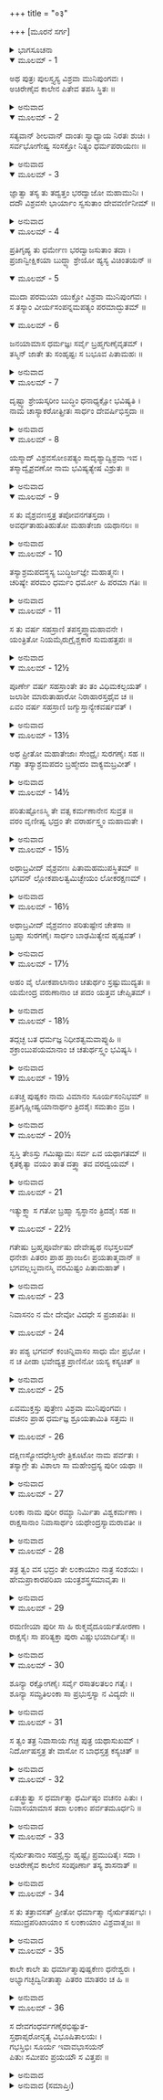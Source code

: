 +++
title = "०३"

+++
[ಮೂರನೆ ಸರ್ಗ]



<details><summary>ಭಾಗಸೂಚನಾ</summary>

ವಿಶ್ರವನಿಂದ ವೈಶ್ರವಣ(ಕುಬೇರ)ನ ಉತ್ಪತ್ತಿ, ಅವನ ತಪಸ್ಸು, ವರಪ್ರಾಪ್ತಿ, ಲಂಕೆಯಲ್ಲಿ ನಿವಾಸ
</details>

<details open><summary>ಮೂಲಮ್ - 1</summary>

ಅಥ ಪುತ್ರಃ ಪುಲಸ್ತ್ಯಸ್ಯ ವಿಶ್ರವಾ ಮುನಿಪುಂಗವಃ ।  
ಅಚಿರೇಣೈವ ಕಾಲೇನ ಪಿತೇವ ತಪಸಿ ಸ್ಥಿತಃ ॥
</details>

<details><summary>ಅನುವಾದ</summary>

ಪುಲಸ್ತ್ಯರ ಪುತ್ರ ಮುನಿವರ ವಿಶ್ರವಸನು ತಂದೆಯಂತೆ ತಪಸ್ಸಿಗೆ ತೊಡಗಿದನು.॥1॥
</details>

<details open><summary>ಮೂಲಮ್ - 2</summary>

ಸತ್ಯವಾನ್ ಶೀಲವಾನ್ ದಾಂತಃ ಸ್ವಾಧ್ಯಾಯ ನಿರತಃ ಶುಚಿಃ ।  
ಸರ್ವಭೋಗೇಷ್ವ ಸಂಸಕ್ತೋ ನಿತ್ಯಂ ಧರ್ಮಪರಾಯಣಃ ॥
</details>

<details><summary>ಅನುವಾದ</summary>

ಅವನು ಸತ್ಯವಾದಿಯೂ, ಶೀಲವಂತನೂ, ಜಿತೇಂದ್ರಿಯನೂ, ಸದಾ ಧರ್ಮತತ್ಪರನೂ ಆಗಿದ್ದನು.॥2॥
</details>

<details open><summary>ಮೂಲಮ್ - 3</summary>

ಜ್ಞಾತ್ವಾ ತಸ್ಯ ತು ತದ್ವತ್ತಂ ಭರದ್ವಾಜೋ ಮಹಾಮುನಿಃ ।  
ದದೌ ವಿಶ್ರವಸೇ ಭಾರ್ಯಾಂ ಸ್ವಸುತಾಂ ದೇವವರ್ಣಿನೀಮ್ ॥
</details>

<details><summary>ಅನುವಾದ</summary>

ವಿಶ್ರವಸನ ಉತ್ತಮ ಆಚರಣವನ್ನು ತಿಳಿದು ಮಹಾಮುನಿ ಭರದ್ವಾಜರು ದೇವಾಂಗನೆಯಂತೆ ಸುಂದರಳಾದ ತಮ್ಮ ಕನ್ಯೆಯನ್ನು ಅವರಿಗೆ ಮದುವೆಮಾಡಿ ಕೊಟ್ಟನು.॥3॥
</details>

<details open><summary>ಮೂಲಮ್ - 4</summary>

ಪ್ರತಿಗೃಹ್ಯ ತು ಧರ್ಮೇಣ ಭರದ್ವಾಜಸುತಾಂ ತದಾ ।  
ಪ್ರಜಾನ್ವೀಕ್ಷಿಕಯಾ ಬುದ್ಧ್ಯಾ ಶ್ರೇಯೋ ಹ್ಯಸ್ಯ ವಿಚಿಂತಯನ್ ॥
</details>

<details open><summary>ಮೂಲಮ್ - 5</summary>

ಮುದಾ ಪರಮಯಾ ಯುಕ್ತೋ ವಿಶ್ರವಾ ಮುನಿಪುಂಗವಃ ।  
ಸ ತಸ್ಯಾಂ ವೀರ್ಯಸಂಪನ್ನಮಪತ್ಯಂ ಪರಮಾದ್ಭುತಮ್ ॥
</details>

<details open><summary>ಮೂಲಮ್ - 6</summary>

ಜನಯಾಮಾಸ ಧರ್ಮಜ್ಞಃ  ಸರ್ವೈ ಬ್ರಹ್ಮಗುಣೈವೃತಮ್ ।  
ತಸ್ಮಿನ್ ಜಾತೇ ತು ಸಂಹೃಷ್ಟಃ ಸ ಬಭೂವ ಪಿತಾಮಹಃ ॥
</details>

<details><summary>ಅನುವಾದ</summary>

ಧರ್ಮಜ್ಞನಾದ ಮುನಿವರ ವಿಶ್ರವಸನು ಸಂತೋಷದಿಂದ ಧರ್ಮಾನುಸಾರ ಭಾರದ್ವಾಜರ ಕನ್ಯೆಯ ಪಾಣಿಗ್ರಹಣ ಮಾಡಿಕೊಂಡು, ಪ್ರಜೆಯ ಹಿತವನ್ನು ಚಿಂತಿಸಿ, ಲೋಕಕಲ್ಯಾಣದ ವಿಚಾರಮಾಡಿ ಆಕೆಯ ಗರ್ಭದಿಂದ ಅದ್ಭುತ ಪರಾಕ್ರಮಿ ಒಬ್ಬ ಪುತ್ರನನ್ನು ಉತ್ಪನ್ನ ಮಾಡಿದರು. ಅವನಲ್ಲಿ ಬ್ರಾಹ್ಮಣೋಚಿತ ಎಲ್ಲ ಗುಣಗಳೂ ಇದ್ದವು. ಅವನ ಜನ್ಮದಿಂದ ಅಜ್ಜ ಪುಲಸ್ತ್ಯರಿಗೆ ಬಹಳ ಸಂತೋಷವಾಯಿತು.॥4-6॥
</details>

<details open><summary>ಮೂಲಮ್ - 7</summary>

ದೃಷ್ಟ್ವಾ ಶ್ರೇಯಸ್ಕರೀಂ ಬುದ್ಧಿಂ ಧನಾಧ್ಯಕ್ಷೋ ಭವಿಷ್ಯತಿ ।  
ನಾಮ ಚಾಸ್ಯಾಕರೋತ್ಪ್ರೀತಃ ಸಾರ್ಧಂ ದೇವರ್ಷಿಭಿಸ್ತದಾ ॥
</details>

<details><summary>ಅನುವಾದ</summary>

‘ಈ ಬಾಲಕನಲ್ಲಿ ಜಗತ್ತಿನ ಶ್ರೇಯಸ್ಸು ಮಾಡುವ ಬುದ್ಧಿ ಇದ್ದು, ಇವನು ಮುಂದೆ ಧನಾಧ್ಯಕ್ಷನಾಗುವನು’, ಎಂದು ದಿವ್ಯದೃಷ್ಟಿಯಿಂದ ತಿಳಿದು, ಹರ್ಷಗೊಂಡು ದೇವರ್ಷಿಗಳೊಂದಿಗೆ ಅವನ ನಾಮಕರಣ ಮಾಡಿದರು.॥7॥
</details>

<details open><summary>ಮೂಲಮ್ - 8</summary>

ಯಸ್ಮಾದ್ ವಿಶ್ರವಸೋಽಪತ್ಯಂ ಸಾದೃಶ್ಯಾದ್ವಿಶ್ರವಾ ಇವ ।  
ತಸ್ಮಾದ್ವೈಶ್ರವಣೋ ನಾಮ ಭವಿಷ್ಯತ್ಯೇಷ ವಿಶ್ರುತಃ ॥
</details>

<details><summary>ಅನುವಾದ</summary>

‘ವಿಶ್ರವಸ್ಸುವಿನ ಈ ಪುತ್ರನು ತಂದೆಯಂತೆ ಹುಟ್ಟಿರುವನು, ಅದಕ್ಕಾಗಿ ಇವನು ವೈಶ್ರವಣನೆಂದು ವಿಖ್ಯಾತನಾಗುವನು’ ಎಂದು ಹೇಳಿದರು.॥8॥
</details>

<details open><summary>ಮೂಲಮ್ - 9</summary>

ಸ ತು ವೈಶ್ರವಣಸ್ತತ್ರ ತಪೋವನಗತಸ್ತದಾ ।  
ಅವರ್ಧತಾಹುತಿಹುತೋ ಮಹಾತೇಜಾ ಯಥಾನಲಃ ॥
</details>

<details><summary>ಅನುವಾದ</summary>

ಕುಮಾರ ವೈಶ್ರವಣನು ತಪೋವನದಲ್ಲಿ ಇರುತ್ತಾ ತುಪ್ಪದ ಆಹುತಿಯಿಂದ ಅಗ್ನಿಯು ಪ್ರಜ್ವಲಿತನಾಗುವಂತೆ ಬೆಳೆಯತೊಡಗಿದನು ಹಾಗೂ ಮಹಾತೇಜದಿಂದ ಸಂಪನ್ನನಾದನು.॥9॥
</details>

<details open><summary>ಮೂಲಮ್ - 10</summary>

ತಸ್ಯಾಶ್ರಮಪದಸ್ಥಸ್ಯ ಬುದ್ಧಿರ್ಜಜ್ಞೇ ಮಹಾತ್ಮನಃ ।  
ಚರಿಷ್ಯೇ ಪರಮಂ ಧರ್ಮಂ ಧರ್ಮೋ ಹಿ ಪರಮಾ ಗತಿಃ ॥
</details>

<details><summary>ಅನುವಾದ</summary>

ಆಶ್ರಮದಲ್ಲಿ ಇರುತ್ತಾ ಮಹಾತ್ಮಾ ವೈಶ್ರವಣನ ಮನಸ್ಸಿನಲ್ಲಿ - ನಾನು ಉತ್ತಮ ಧರ್ಮವನ್ನು ಆಚರಿಸುವೆನು ಎಂಬ ವಿಚಾರ ಉಂಟಾಯಿತು; ಏಕೆಂದರೆ ಧರ್ಮವೇ ಪರಮಗತಿಯಾಗಿದೆ.॥10॥
</details>

<details open><summary>ಮೂಲಮ್ - 11</summary>

ಸ ತು ವರ್ಷ ಸಹಸ್ರಾಣಿ ತಪಸ್ತಪ್ತ್ವಾಮಹಾವನೇ ।  
ಯಂತ್ರಿತೋ ನಿಯಮೈರುಗ್ರೈಶ್ಚಕಾರ ಸುಮಹತ್ತಪಃ ॥
</details>

<details><summary>ಅನುವಾದ</summary>

ಹೀಗೆ ಯೋಚಿಸಿ ತಪಸ್ಸನ್ನು ಮಾಡಲು ನಿಶ್ಚಯಿಸಿ, ಮಹಾವನದಲ್ಲಿ ಸಾವಿರಾರು ವರ್ಷ ಕಠೋರ ನಿಯಮಗಳಿಂದ ಭಾರೀ ತಪಸ್ಸನ್ನಾಚರಿಸಿದನು.॥11॥
</details>

<details open><summary>ಮೂಲಮ್ - 12½</summary>

ಪೂರ್ಣೇ ವರ್ಷ ಸಹಸ್ರಾಂತೇ ತಂ ತಂ ವಿಧಿಮಕಲ್ಪಯತ್ ।  
ಜಲಾಶೀ ಮಾರುತಾಹಾರೋ ನಿರಾಹಾರಸ್ತಥೈವ ಚ ॥  
ಏವಂ ವರ್ಷ ಸಹಸ್ರಾಣಿ ಜಗ್ಮುಸ್ತಾನ್ಯೇಕವರ್ಷವತ್ ।
</details>

<details><summary>ಅನುವಾದ</summary>

ಒಂದು ಸಾವಿರ ವರ್ಷ ಪೂರ್ಣವಾಗುತ್ತಲೇ ತಪಸ್ಸಿನ ಹೊಸ-ಹೊಸ ವಿಧಿಯನ್ನು ಆಚರಿಸುತ್ತಿದ್ದನು. ಮೊದಲಿಗೆ ಅವನು ಕೇವಲ ನೀರನ್ನು ಕುಡಿದು ಇದ್ದರೆ, ಮತ್ತೆ ಗಾಳಿಯನ್ನು ಮಾತ್ರ ನುಂಗಿ ಇರುತ್ತಿದ್ದನು. ಮುಂದೆ ಅದನ್ನೂ ತ್ಯಜಿಸಿ ಕೇವಲ ನಿರಾಹಾರಿ ಯಾಗಿದ್ದನು. ಹೀಗೆ ಅನೇಕ ಸಾವಿರ ವರ್ಷ ಕಳೆದವು.॥12½॥
</details>

<details open><summary>ಮೂಲಮ್ - 13½</summary>

ಅಥ ಪ್ರೀತೋ ಮಹಾತೇಜಾಃ ಸೇಂದ್ರೈಃ ಸುರಗಣೈಃ ಸಹ ॥  
ಗತ್ವಾ ತಸ್ಯಾಶ್ರಮಪದಂ ಬ್ರಹ್ಮೇದಂ ವಾಕ್ಯಮಬ್ರವೀತ್ ।
</details>

<details><summary>ಅನುವಾದ</summary>

ಆಗ ಅವನ ತಪಸ್ಸಿಗೆ ಒಲಿದ ಬ್ರಹ್ಮದೇವರು ಇಂದ್ರಾದಿ ದೇವತೆಗಳೊಂದಿಗೆ ಅವನ ಆಶ್ರಮಕ್ಕೆ ಬಂದು ಇಂತೆಂದರು.॥13½॥
</details>

<details open><summary>ಮೂಲಮ್ - 14½</summary>

ಪರಿತುಷ್ಟೋಽಸ್ಮಿ ತೇ ವತ್ಸ ಕರ್ಮಣಾನೇನ  ಸುವ್ರತ ॥  
ವರಂ ವೃಣೀಷ್ವ ಭದ್ರಂ ತೇ ವರಾರ್ಹಸ್ತ್ವಂ ಮಹಾಮತೇ ।
</details>

<details><summary>ಅನುವಾದ</summary>

ಸುವ್ರತನೇ! ನಿನ್ನ ಈ ಕರ್ಮದಿಂದ, ತಪಸ್ಸಿನಿಂದ ನಾನು ಬಹಳ ಸಂತುಷ್ಟನಾಗಿದ್ದೇನೆ. ಮಹಾಮಾತೇ! ನಿನಗೆ ಮಂಗಳವಾಗಲೀ. ನೀನು ವರ ಪಡೆಯಲು ಯೋಗ್ಯ ನಾಗಿರುವೆ, ಏನಾದರೂ ವರ ಕೇಳು.॥14½॥
</details>

<details open><summary>ಮೂಲಮ್ - 15½</summary>

ಅಥಾಬ್ರವೀದ್ ವೈಶ್ರವಣಃ ಪಿತಾಮಹಮುಪಸ್ಥಿತಮ್ ॥  
ಭಗವನ್ ಲ್ಲೋಕಪಾಲತ್ವಮಿಚ್ಛೇಯಂ ಲೋಕರಕ್ಷಣಮ್ ।
</details>

<details><summary>ಅನುವಾದ</summary>

ಇದನ್ನು ಕೇಳಿ ವೈಶ್ರವಣನು ತನ್ನ ಎದುರಿಗೆ ನಿಂತಿರುವ ಪಿತಾಮಹನಲ್ಲಿ - ಭಗವಂತನೇ! ಲೋಕವನ್ನು ರಕ್ಷಿಸಬೇಕೆಂಬ ನನ್ನ ವಿಚಾರವಿದೆ; ಆದ್ದರಿಂದ ನಾನು ಲೋಕಪಾಲಕನಾಗಬೇಕೆಂದು ಹೇಳಿದನು.॥15½॥
</details>

<details open><summary>ಮೂಲಮ್ - 16½</summary>

ಅಥಾಬ್ರವೀದ್ ವೈಶ್ರವಣಂ ಪರಿತುಷ್ಟೇನ ಚೇತಸಾ ॥  
ಬ್ರಹ್ಮಾ ಸುರಗಣೈಃ ಸಾರ್ಧಂ ಬಾಢಮಿತ್ಯೇವ ಹೃಷ್ಟವತ್ ।
</details>

<details><summary>ಅನುವಾದ</summary>

ವೈಶ್ರವಣನ ಮಾತಿನಿಂದ ಬ್ರಹ್ಮದೇವರಿಗೆ ಇನ್ನೂ ಸಂತೋಷವಾಯಿತು. ಅವರು ಸಮಸ್ತ ದೇವತೆಗಳೊಂದಿಗೆ ಪ್ರಸನ್ನತೆಯಿಂದ ‘‘ಹಾಗೆಯೇ ಆಗಲಿ’’ ಎಂದು ಹೇಳಿದರು.॥16½॥
</details>

<details open><summary>ಮೂಲಮ್ - 17½</summary>

ಅಹಂ ವೈ ಲೋಕಪಾಲಾನಾಂ ಚತುರ್ಥಂ ಸ್ರಷ್ಟುಮುದ್ಯತಃ ॥  
ಯಮೇಂದ್ರ ವರುಣಾನಾಂ ಚ ಪದಂ ಯತ್ತವ ಚೇಪ್ಸಿತಮ್ ।
</details>

<details><summary>ಅನುವಾದ</summary>

ಬಳಿಕ, ಮಗು! ನಾನು ನಾಲ್ಕನೆಯ ಲೋಕಪಾಲನ ಸೃಷ್ಟಿ ಮಾಡಲು ತೊಡಗಿದ್ದೆ. ಯಮ, ಇಂದ್ರ, ವರುಣರಿಗೆ ದೊರಕಿದ ಲೋಕಪಾಲ ಪದವಿಯು ನಿನ್ನ ಇಷ್ಟದಂತೆ ನಿನಗೂ ಸಿಗುವುದು, ಎಂದು ಹೇಳಿದರು.॥17½॥
</details>

<details open><summary>ಮೂಲಮ್ - 18½</summary>

ತದ್ಗಚ್ಛ ಬತ ಧರ್ಮಜ್ಞ ನಿಧೀಶತ್ವಮವಾಪ್ನುಹಿ ॥  
ಶಕ್ರಾಂಬುಪಯಮಾನಾಂ ಚ ಚತುರ್ಥಸ್ತ್ವಂ ಭವಿಷ್ಯಸಿ ।
</details>

<details><summary>ಅನುವಾದ</summary>

ಧರ್ಮಜ್ಞನೇ! ನೀನು ಸಂತೋಷವಾಗಿ ಆ ಪದವಿಯನ್ನು ಸ್ವೀಕರಿಸು ಹಾಗೂ ಅಕ್ಷಯನಿಧಿಗಳಿಗೆ ಸ್ವಾಮಿಯಾಗು. ಇಂದ್ರ, ವರುಣ, ಯಮರೊಂದಿಗೆ ನೀನು ನಾಲ್ಕನೆಯ ಲೋಕಪಾಲನಾಗುವೆ.॥18½॥
</details>

<details open><summary>ಮೂಲಮ್ - 19½</summary>

ಏತಚ್ಚ ಪುಷ್ಪಕಂ ನಾಮ ವಿಮಾನಂ ಸೂರ್ಯಸಂನಿಭಮ್ ॥  
ಪ್ರತಿಗೃಹ್ಣೀಷ್ವಯಾನಾರ್ಥಂ ತ್ರಿದಶೈಃ ಸಮತಾಂ ವ್ರಜ ।
</details>

<details><summary>ಅನುವಾದ</summary>

ಈ ಸೂರ್ಯತುಲ್ಯ ಪುಷ್ಪಕ ವಿಮಾನವನ್ನು ನಿನ್ನ ಸಂಚಾರಕ್ಕೆ ಪಡೆದುಕೋ ಮತ್ತು ದೇವತೆಗಳಂತೆ ಆಗು.॥19½॥
</details>

<details open><summary>ಮೂಲಮ್ - 20½</summary>

ಸ್ವಸ್ತಿ ತೇಽಸ್ತು ಗಮಿಷ್ಯಾಮಃ ಸರ್ವ ಏವ ಯಥಾಗತಮ್ ॥  
ಕೃತಕೃತ್ಯಾ ವಯಂ ತಾತ ದತ್ತ್ವಾ ತವ ವರದ್ವಯಮ್ ।
</details>

<details><summary>ಅನುವಾದ</summary>

ಅಯ್ಯಾ! ನಿನಗೆ ಮಂಗಳವಾಗಲಿ. ಈ ನಾವೆಲ್ಲರೂ ಬಂದ ಹಾಗೆ ತೆರಳುವೆವು. ನಿನಗೆ ವರಗಳನ್ನು ಕೊಟ್ಟು ನಾವು ಕೃತಕೃತ್ಯರೆಂದು ತಿಳಿಯುತ್ತೇವೆ.॥20½॥
</details>

<details open><summary>ಮೂಲಮ್ - 21</summary>

ಇತ್ಯುಕ್ತ್ವಾ ಸ ಗತೋ ಬ್ರಹ್ಮಾ ಸ್ವಸ್ಥಾನಂ ತ್ರಿದಶೈಃ ಸಹ ॥
</details>

<details open><summary>ಮೂಲಮ್ - 22½</summary>

ಗತೇಷು ಬ್ರಹ್ಮಪೂರ್ವೇಷು ದೇವೇಷ್ವಥ ನಭಸ್ತಲಮ್  
ಧನೇಶಃ ಪಿತರಂ ಪ್ರಾಹ ಪ್ರಾಂಜಲಿಃ ಪ್ರಯತಾತ್ಮವಾನ್ ॥  
ಭಗವಲ್ಲಬ್ಧವಾನಸ್ಮಿ ವರಮಿಷ್ಟಂ ಪಿತಾಮಹಾತ್ ।
</details>

<details><summary>ಅನುವಾದ</summary>

ಹೀಗೆ ಹೇಳಿ  ಬ್ರಹ್ಮದೇವರು ದೇವತೆಗಳೊಂದಿಗೆ ತಮ್ಮ ಸ್ಥಾನಕ್ಕೆ ತೆರಳಿದರು. ಬ್ರಹ್ಮಾದಿ ದೇವತೆಗಳು ಆಕಾಶಮಾರ್ಗವಾಗಿ ಹೊರಟು ಹೋದ ಮೇಲೆ, ಮನಸ್ಸನ್ನು ಸಂಯಮದಲ್ಲಿರಿಸುವ ಧನಾಧ್ಯಕ್ಷನು ತಂದೆಯ ಬಳಿ ಕೈಮುಗಿದು-‘ಪೂಜ್ಯರೇ! ನಾನು ಪಿತಾಮಹರಿಂದ ಮನೋವಾಂಛಿತ ಫಲವನ್ನು ಪಡೆದಿರುವೆನು’ ಎಂದು ಹೇಳಿದನು.॥21-22½॥
</details>

<details open><summary>ಮೂಲಮ್ - 23</summary>

ನಿವಾಸನಂ ನ ಮೇ ದೇವೋ ವಿದಧೇ ಸ ಪ್ರಜಾಪತಿಃ ॥
</details>

<details open><summary>ಮೂಲಮ್ - 24</summary>

ತಂ ಪಶ್ಯ ಭಗವನ್ ಕಂಚಿನ್ನಿವಾಸಂ ಸಾಧು ಮೇ ಪ್ರಭೋ ।  
ನ ಚ ಪೀಡಾ ಭವೇದ್ಯತ್ರ ಪ್ರಾಣಿನೋ ಯಸ್ಯ ಕಸ್ಯಚಿತ್ ॥
</details>

<details><summary>ಅನುವಾದ</summary>

ಆದರೆ ಆ ಪ್ರಜಾಪತಿ ದೇವರು ನನಗಾಗಿ ವಾಸಕ್ಕೆ ಸ್ಥಾನ ತಿಳಿಸಲಿಲ್ಲ. ಆದ್ದರಿಂದ ಪೂಜ್ಯರೇ! ಈಗ ನೀವು ನನಗೆ ವಾಸಿಸಲು ಯೋಗ್ಯವಾದ, ಎಲ್ಲ ದೃಷ್ಟಿಯಿಂದ ಚೆನ್ನಾಗಿರುವ ಸ್ಥಾನವನ್ನು ಹುಡುಕಿರಿ. ಪ್ರಭೋ! ಅಲ್ಲಿ ಇರುವಾಗ ಯಾವುದೇ ಪ್ರಾಣಿಗೆ ಕಷ್ಟವಾಗದಂತಿರಬೇಕು.॥23-24॥
</details>

<details open><summary>ಮೂಲಮ್ - 25</summary>

ಏವಮುಕ್ತಸ್ತು ಪುತ್ರೇಣ ವಿಶ್ರವಾ ಮುನಿಪುಂಗವಃ ।  
ವಚನಂ ಪ್ರಾಹ ಧರ್ಮಜ್ಞ ಶ್ರೂಯತಾಮಿತಿ ಸತ್ತಮ ॥
</details>

<details open><summary>ಮೂಲಮ್ - 26</summary>

ದಕ್ಷಿಣಸ್ಯೋದಧೇಸ್ತೀರೇ ತ್ರಿಕೂಟೋ ನಾಮ ಪರ್ವತಃ ।  
ತಸ್ಯಾಗ್ರೇ ತು ವಿಶಾಲಾ ಸಾ ಮಹೇಂದ್ರಸ್ಯ ಪುರೀ ಯಥಾ ॥
</details>

<details><summary>ಅನುವಾದ</summary>

ತನ್ನ ಮಗನು ಹೀಗೆ ಹೇಳಿದಾಗ ಮುನಿವರ ವಿಶ್ರವಸ್ಸು ಹೇಳಿದರು - ಧರ್ಮಜ್ಞನೇ! ಸಾಧು ಶಿರೋಮಣಿಯೇ! ಕೇಳು, ದಕ್ಷಿಣಸಮುದ್ರ ತೀರದಲ್ಲಿ ತ್ರಿಕೂಟ ಎಂಬ ಒಂದು ಪರ್ವತವಿದೆ. ಅದರ ಶಿಖರದಲ್ಲಿ ದೇವರಾಜ ಇಂದ್ರನ ಅಮರಾವತಿಯಂತೆ ಒಂದು ವಿಶಾಲಪುರಿಯು ಶೋಭಿಸುತ್ತಿದೆ.॥25-26॥
</details>

<details open><summary>ಮೂಲಮ್ - 27</summary>

ಲಂಕಾ ನಾಮ ಪುರೀ ರಮ್ಯಾ ನಿರ್ಮಿತಾ ವಿಶ್ವಕರ್ಮಣಾ ।  
ರಾಕ್ಷಸಾನಾಂ ನಿವಾಸಾರ್ಥಂ ಯಥೇಂದ್ರಸ್ಯಾಮರಾವತೀ ॥
</details>

<details><summary>ಅನುವಾದ</summary>

ಲಂಕೆ ಎಂದು ಅದರ ಹೆಸರು. ಇಂದ್ರನ ಅಮರಾವತಿಗೆ ಸಮಾನವಾದ ಆ ಪುರಿಯನ್ನು ವಿಶ್ವಕರ್ಮನು ರಾಕ್ಷಸರಿಗೆ ಇರಲು ನಿರ್ಮಿಸಿದ್ದನು.॥27॥
</details>

<details open><summary>ಮೂಲಮ್ - 28</summary>

ತತ್ರ ತ್ವಂ ವಸ ಭದ್ರಂ ತೇ ಲಂಕಾಯಾಂ ನಾತ್ರ ಸಂಶಯಃ ।  
ಹೇಮಪ್ರಾಕಾರಪರಿಖಾ ಯಂತ್ರಶಸ್ತ್ರಸಮಾವೃತಾ ॥
</details>

<details><summary>ಅನುವಾದ</summary>

ವತ್ಸ! ನಿನಗೆ ಮಂಗಳವಾಗಲೀ. ನೀನು ಹೋಗಿ ನಿಃಸಂದೇಹವಾಗಿ ಆ ಲಂಕಾಪುರಿಯಲ್ಲಿ ಇರು. ಅದರ ಸುತ್ತಲೂ ಬಂಗಾರದ ಪ್ರಾಕಾರವಿದೆ. ನಾಲ್ಕೂಕಡೆ ಅಗಲವಾದ ಕಂದಕಗಳಿವೆ ಮತ್ತು ಅದು ಅನೇಕ ಯಂತ್ರಗಳಿಂದ ಮತ್ತು ಶಸ್ತ್ರಗಳಿಂದ ಸುರಕ್ಷಿತವಾಗಿದೆ.॥28॥
</details>

<details open><summary>ಮೂಲಮ್ - 29</summary>

ರಮಣೀಯಾ ಪುರೀ ಸಾ ಹಿ ರುಕ್ಮವೈದೂರ್ಯತೋರಣಾ ।  
ರಾಕ್ಷಸೈಃ ಸಾ ಪರಿತ್ಯಕ್ತಾ ಪುರಾ ವಿಷ್ಣುಭಯಾರ್ದಿತೈಃ ॥
</details>

<details><summary>ಅನುವಾದ</summary>

ಆ ಪುರಿಯು ಬಹಳ ರಮಣೀಯವಾಗಿದೆ. ಅದರ ಮಹಾದ್ವಾರಗಳು ಚಿನ್ನದಿಂದ ಮತ್ತು ನೀಲಮಣಿಗಳಿಂದ ನಿರ್ಮಿತವಾಗಿವೆ. ಹಿಂದೆ ವಿಷ್ಣುವಿನ ಭಯದಿಂದ ರಾಕ್ಷಸರು ಆ ಪುರಿಯನ್ನು ಬಿಟ್ಟು ಹೋಗಿರುವರು.॥29॥
</details>

<details open><summary>ಮೂಲಮ್ - 30</summary>

ಶೂನ್ಯಾ ರಕ್ಷೋಗಣೈಃ ಸರ್ವೈ ರಸಾತಲತಲಂ ಗತೈಃ ।  
ಶೂನ್ಯಾ ಸಮ್ಪ್ರತಿಲಂಕಾ ಸಾ ಪ್ರಭುಸ್ತಸ್ಯಾ ನ ವಿದ್ಯದೇ ॥
</details>

<details><summary>ಅನುವಾದ</summary>

ರಾಕ್ಷಸರೆಲ್ಲರೂ ರಸಾತಳಕ್ಕೆ ಹೊರಟು ಹೋಗಿರುವರು. ಅದರಿಂದ ಲಂಕಾಪುರಿಯು ಬರಿದಾಗಿದೆ. ಈಗಲೂ ಲಂಕೆಯು ಶೂನ್ಯವಾಗಿದೆ, ಈಗ ಅದಕ್ಕೆ ಒಡೆಯರು ಯಾರೂ ಇಲ್ಲ.॥30॥
</details>

<details open><summary>ಮೂಲಮ್ - 31</summary>

ಸ ತ್ವಂ ತತ್ರ ನಿವಾಸಾಯ ಗಚ್ಛ ಪುತ್ರ ಯಥಾಸುಖಮ್ ।  
ನಿರ್ದೋಷಸ್ತತ್ರ ತೇ ವಾಸೋ ನ ಬಾಧಸ್ತತ್ರ ಕಸ್ಯಚಿತ್ ॥
</details>

<details><summary>ಅನುವಾದ</summary>

ಆದ್ದರಿಂದ ಮಗನೇ! ನೀನು ವಾಸಿಸಲು ಸುಖವಾಗಿ ಅಲ್ಲಿಗೆ ಹೋಗು. ಅಲ್ಲಿ ಇರುವುದರಿಂದ ಯಾವುದೇ ದೋಷ ಅಥವಾ ಅಡೆ-ತಡೆ ಇಲ್ಲ. ಅಲ್ಲಿ ಯಾರಿಂದಲೂ ವಿಘ್ನ-ಬಾಧೆಗಳು ಬರಲಾರವು.॥31॥
</details>

<details open><summary>ಮೂಲಮ್ - 32</summary>

ಏತಚ್ಛ್ರುತ್ವಾ ಸ ಧರ್ಮಾತ್ಮಾ ಧರ್ಮಿಷ್ಠಂ ವಚನಂ ಪಿತುಃ ।  
ನಿವಾಸಯಾಮಾಸ ತದಾ ಲಂಕಾಂ ಪರ್ವತಮೂರ್ಧನಿ ॥
</details>

<details><summary>ಅನುವಾದ</summary>

ತಂದೆಯ ಧರ್ಮಯುಕ್ತ ಮಾತನ್ನು ಕೇಳಿ ಧರ್ಮಾತ್ಮಾ ವೈಶ್ರವಣನು ತ್ರಿಕೂಟ ಪರ್ವತ ಶಿಖರದಲ್ಲಿ ನಿರ್ಮಿತವಾದ ಲಂಕಾಪುರಿಗೆ ಹೋಗಿ ವಾಸಿಸಿದನು.॥32॥
</details>

<details open><summary>ಮೂಲಮ್ - 33</summary>

ನೈರ್ಋತಾನಾಂ ಸಹಸ್ರೈಸ್ತು ಹೃಷ್ಟೈಃ ಪ್ರಮುದಿತೈಃ ಸದಾ ।  
ಅಚಿರೇಣೈವ ಕಾಲೇನ ಸಂಪೂರ್ಣಾ ತಸ್ಯ ಶಾಸನಾತ್ ॥
</details>

<details><summary>ಅನುವಾದ</summary>

ಅವನು ವಾಸಿಸಿದಾಗ ಕೆಲವೇ ದಿನಗಳಲ್ಲಿ ಆ ಪುರಿಯು ಸಾವಿರಾರು ದಷ್ಟಪುಷ್ಟ ರಾಕ್ಷಸರಿಂದ ತುಂಬಿ ಹೋಯಿತು. ವೈಶ್ರವಣನ ಆಜ್ಞೆಯಂತೆ ರಾಕ್ಷಸರು ಅಲ್ಲಿ ಆನಂದವಾಗಿ ಇರತೊಡಗಿದರು.॥33॥
</details>

<details open><summary>ಮೂಲಮ್ - 34</summary>

ಸ ತು ತತ್ರಾವಸತ್ ಪ್ರೀತೋ ಧರ್ಮಾತ್ಮಾ ನೈರ್ಋತರ್ಷಭಃ ।  
ಸಮುದ್ರಪರಿಖಾಯಾಂ ಸ ಲಂಕಾಯಾಂ ವಿಶ್ರವಾತ್ಮಜಃ ॥
</details>

<details><summary>ಅನುವಾದ</summary>

ಸಮುದ್ರವೇ ಕಂದಕವಾಗಿ ಉಳ್ಳ ಲಂಕಾನಗರಿಯಲ್ಲಿ ವಿಶ್ರವಸ್ಸುವಿನ ಧರ್ಮಾತ್ಮಾ ಪುತ್ರ ವೈಶ್ರವಣನು ರಾಕ್ಷಸರಿಗೆ ರಾಜನಾಗಿ ಸಂತೋಷದಿಂದ ವಾಸಿಸತೊಡಗಿದನು.॥34॥
</details>

<details open><summary>ಮೂಲಮ್ - 35</summary>

ಕಾಲೇ ಕಾಲೇ ತು ಧರ್ಮಾತ್ಮಾಪುಷ್ಪಕೇಣ ಧನೇಶ್ವರಃ ।  
ಅಭ್ಯಾಗಚ್ಛದ್ವಿನೀತಾತ್ಮಾ ಪಿತರಂ ಮಾತರಂ ಚ ಹಿ ॥
</details>

<details><summary>ಅನುವಾದ</summary>

ಧರ್ಮಾತ್ಮಾ ಧನೇಶ್ವರ ಆಗಾಗ ಪುಷ್ಪಕವಿಮಾನದಿಂದ ತನ್ನ ತಂದೆ-ತಾಯಿಯರನ್ನು ಭೆಟ್ಟಿಯಾಗಲು ಹೋಗುತ್ತಿದ್ದನು. ಅವನ ಹೃದಯ ಬಹಳ ವಿನೀತವಾಗಿತ್ತು.॥35॥
</details>

<details open><summary>ಮೂಲಮ್ - 36</summary>

ಸ ದೇವಗಂಧರ್ವಗಣೈರಭಿಷ್ಟುತ-  
ಸ್ತಥಾಪ್ಸರೋನೃತ್ಯ ವಿಭೂಷಿತಾಲಯಃ ।  
ಗಭಸ್ತಿಭಿಃ ಸೂರ್ಯ ಇವಾವಭಾಸಯನ್  
ಪಿತುಃ ಸಮೀಪಂ ಪ್ರಯಯೌ ಸ ವಿತ್ತಪಃ ॥
</details>

<details><summary>ಅನುವಾದ</summary>

ದೇವತೆಗಳು, ಗಂಧರ್ವರು ಅವನನ್ನು ಸ್ತುತಿಸುತ್ತಿದ್ದರು. ಅವನ ಭವ್ಯ ಭವನವು ಅಪ್ಸರೆಯರ ನೃತ್ಯದಿಂದ ಶೋಭಿಸುತ್ತಿತ್ತು. ಆ ಧನಪತಿ ಕುಬೇರನು ತನ್ನ ಕಿರಣಗಳಿಂದ ಪ್ರಕಾಶಿತನಾದ ಸೂರ್ಯನಂತೆ ಎಲ್ಲೆಡೆ ಪ್ರಕಾಶ ಬೀರುತ್ತಾ ತನ್ನ ತಂದೆಯ ಬಳಿಗೆ ಹೋದನು.॥36॥
</details>

<details><summary>ಅನುವಾದ (ಸಮಾಪ್ತಿಃ)</summary>

ಶ್ರೀವಾಲ್ಮೀಕಿ ವಿರಚಿತ ಆರ್ಷರಾಮಾಯಣ ಆದಿಕಾವ್ಯದ ಉತ್ತರಕಾಂಡದಲ್ಲಿ ಮೂರನೆಯ ಸರ್ಗ ಪೂರ್ಣವಾಯಿತು. ॥3॥
</details>
